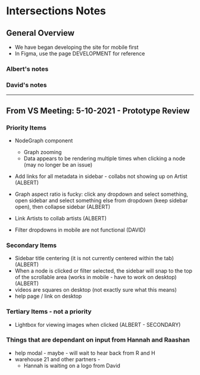 # Intersections Notes

## General Overview

- We have began developing the site for mobile first
- In Figma, use the page DEVELOPMENT for reference

### Albert's notes

### David's notes

---

## From VS Meeting: 5-10-2021 - Prototype Review

### Priority Items

- NodeGraph component

  - Graph zooming
  - Data appears to be rendering multiple times when clicking a node (may no longer be an issue)

- Add links for all metadata in sidebar - collabs not showing up on Artist (ALBERT)
- Graph aspect ratio is fucky: click any dropdown and select something, open sidebar and select something else from dropdown (keep sidebar open), then collapse sidebar (ALBERT)
- Link Artists to collab artists (ALBERT)
- Filter dropdowns in mobile are not functional (DAVID)

### Secondary Items

- Sidebar title centering (it is not currently centered within the tab) (ALBERT)
- When a node is clicked or filter selected, the sidebar will snap to the top of the scrollable area (works in mobile - have to work on desktop) (ALBERT)
- videos are squares on desktop (not exactly sure what this means)
- help page / link on desktop

### Tertiary Items - not a priority

- Lightbox for viewing images when clicked (ALBERT - SECONDARY)

### Things that are dependant on input from Hannah and Raashan

- help modal - maybe - will wait to hear back from R and H
- warehouse 21 and other partners -
  - Hannah is waiting on a logo from David
